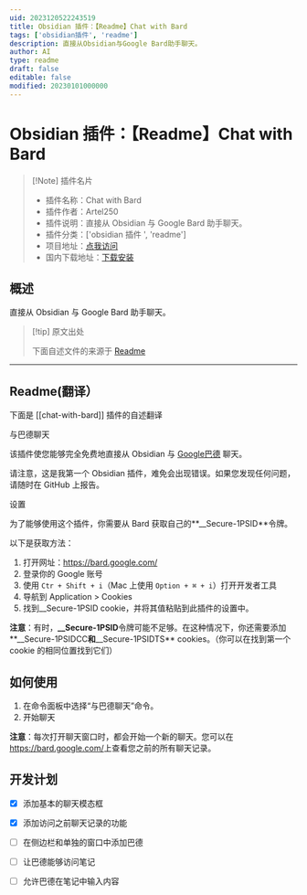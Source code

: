 ```yaml
---
uid: 2023120522243519
title: Obsidian 插件：【Readme】Chat with Bard
tags: ['obsidian插件', 'readme']
description: 直接从Obsidian与Google Bard助手聊天。
author: AI
type: readme
draft: false
editable: false
modified: 20230101000000
---
```


# Obsidian 插件：【Readme】Chat with Bard

> [!Note] 插件名片
> - 插件名称：Chat with Bard
> - 插件作者：Artel250
> - 插件说明：直接从 Obsidian 与 Google Bard 助手聊天。
> - 插件分类：['obsidian 插件 ', 'readme']
> - 项目地址：[点我访问](https://github.com/Artel250/Obsidian-Talk-with-Bard)
> - 国内下载地址：[下载安装](https://pkmer.cn/products/plugin/pluginMarket/?chat-with-bard)

## 概述

直接从 Obsidian 与 Google Bard 助手聊天。

> [!tip] 原文出处
>
>下面自述文件的来源于 [Readme](https://ghproxy.net/https://raw.githubusercontent.com/Artel250/Obsidian-Talk-with-Bard/master/README.md)

---

## Readme(翻译）

下面是 [[chat-with-bard]] 插件的自述翻译

与巴德聊天

该插件使您能够完全免费地直接从 Obsidian 与 [Google巴德](https://bard.google.com/) 聊天。

请注意，这是我第一个 Obsidian 插件，难免会出现错误。如果您发现任何问题，请随时在 GitHub 上报告。

设置

为了能够使用这个插件，你需要从 Bard 获取自己的**\_\_Secure-1PSID**令牌。

以下是获取方法：

1. 打开网址：<https://bard.google.com/>
2. 登录你的 Google 账号
3. 使用 `Ctr + Shift + i`（Mac 上使用 `Option + ⌘ + i`）打开开发者工具
4. 导航到 Application > Cookies
5. 找到\_\_Secure-1PSID cookie，并将其值粘贴到此插件的设置中。

**注意**：有时，**__Secure-1PSID**令牌可能不足够。在这种情况下，你还需要添加**__Secure-1PSIDCC**和**__Secure-1PSIDTS** cookies。（你可以在找到第一个 cookie 的相同位置找到它们）

## 如何使用

1. 在命令面板中选择“与巴德聊天”命令。
2. 开始聊天

**注意**：每次打开聊天窗口时，都会开始一个新的聊天。您可以在<https://bard.google.com/>上查看您之前的所有聊天记录。

## 开发计划

  - [x] 添加基本的聊天模态框
  - [x] 添加访问之前聊天记录的功能
  - [ ] 在侧边栏和单独的窗口中添加巴德
  - [ ] 让巴德能够访问笔记
  - [ ] 允许巴德在笔记中输入内容



